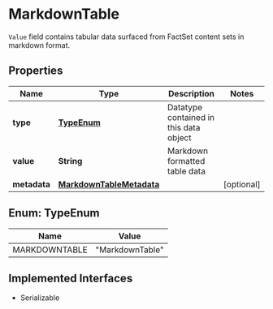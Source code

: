 

# MarkdownTable

`Value` field contains tabular data surfaced from FactSet content sets in markdown format. 

## Properties

Name | Type | Description | Notes
------------ | ------------- | ------------- | -------------
**type** | [**TypeEnum**](#TypeEnum) | Datatype contained in this data object | 
**value** | **String** | Markdown formatted table data | 
**metadata** | [**MarkdownTableMetadata**](MarkdownTableMetadata.md) |  |  [optional]



## Enum: TypeEnum

Name | Value
---- | -----
MARKDOWNTABLE | &quot;MarkdownTable&quot;


## Implemented Interfaces

* Serializable


